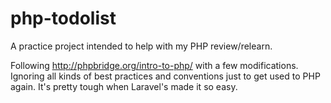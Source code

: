 # php-todolist
A practice project intended to help with my PHP review/relearn.

Following http://phpbridge.org/intro-to-php/ with a few modifications. Ignoring all kinds of best practices and conventions just to get used to PHP again. It's pretty tough when Laravel's made it so easy.